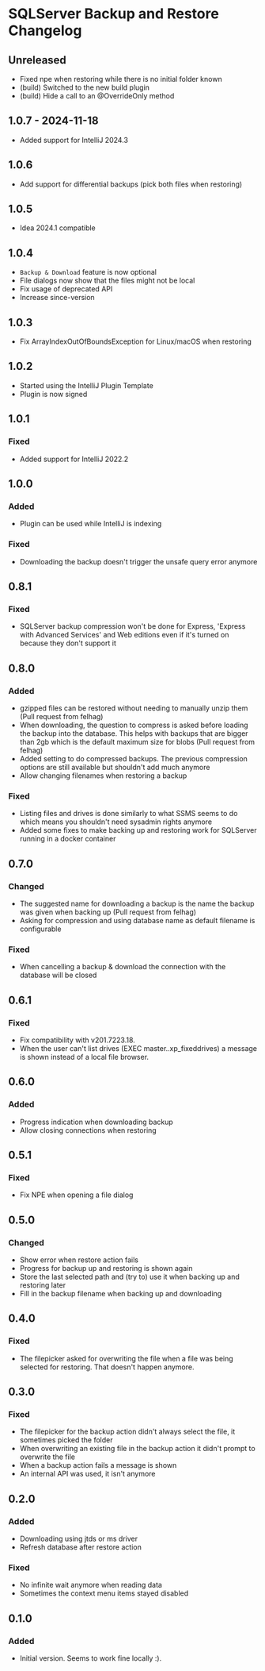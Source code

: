 # SQLServer Backup and Restore Changelog

## Unreleased

- Fixed npe when restoring while there is no initial folder known
- (build) Switched to the new build plugin
- (build) Hide a call to an @OverrideOnly method

## 1.0.7 - 2024-11-18

- Added support for IntelliJ 2024.3

## 1.0.6

- Add support for differential backups (pick both files when restoring)

## 1.0.5

- Idea 2024.1 compatible

## 1.0.4

- `Backup & Download` feature is now optional
- File dialogs now show that the files might not be local
- Fix usage of deprecated API
- Increase since-version

## 1.0.3

- Fix ArrayIndexOutOfBoundsException for Linux/macOS when restoring

## 1.0.2

- Started using the IntelliJ Plugin Template
- Plugin is now signed

## 1.0.1

### Fixed

- Added support for IntelliJ 2022.2

## 1.0.0

### Added

- Plugin can be used while IntelliJ is indexing

### Fixed

- Downloading the backup doesn't trigger the unsafe query error anymore

## 0.8.1

### Fixed

- SQLServer backup compression won't be done for Express, 'Express with Advanced Services' and Web editions even if it's turned on because they don't support it

## 0.8.0

### Added

- gzipped files can be restored without needing to manually unzip them (Pull request from felhag)
- When downloading, the question to compress is asked before loading the backup into the database. This helps with backups that are bigger than 2gb which is the default maximum size for blobs (Pull request from felhag)
- Added setting to do compressed backups. The previous compression options are still available but shouldn't add much anymore
- Allow changing filenames when restoring a backup

### Fixed

- Listing files and drives is done similarly to what SSMS seems to do which means you shouldn't need sysadmin rights anymore
- Added some fixes to make backing up and restoring work for SQLServer running in a docker container

## 0.7.0

### Changed

- The suggested name for downloading a backup is the name the backup was given when backing up (Pull request from felhag)
- Asking for compression and using database name as default filename is configurable

### Fixed

- When cancelling a backup & download the connection with the database will be closed

## 0.6.1

### Fixed

- Fix compatibility with v201.7223.18.
- When the user can't list drives (EXEC master..xp_fixeddrives) a message is shown instead of a local file browser.

## 0.6.0

### Added

- Progress indication when downloading backup
- Allow closing connections when restoring

## 0.5.1

### Fixed

- Fix NPE when opening a file dialog

## 0.5.0

### Changed

- Show error when restore action fails
- Progress for backup up and restoring is shown again
- Store the last selected path and (try to) use it when backing up and restoring later
- Fill in the backup filename when backing up and downloading

## 0.4.0

### Fixed

- The filepicker asked for overwriting the file when a file was being selected for restoring. That doesn't happen anymore.

## 0.3.0

### Fixed

- The filepicker for the backup action didn't always select the file, it sometimes picked the folder
- When overwriting an existing file in the backup action it didn't prompt to overwrite the file
- When a backup action fails a message is shown
- An internal API was used, it isn't anymore

## 0.2.0

### Added

- Downloading using jtds or ms driver
- Refresh database after restore action

### Fixed

- No infinite wait anymore when reading data
- Sometimes the context menu items stayed disabled

## 0.1.0

### Added

- Initial version. Seems to work fine locally :).
